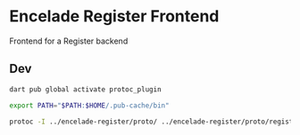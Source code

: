 # Encelade Register Frontend

Frontend for a Register backend

## Dev

```bash
dart pub global activate protoc_plugin

export PATH="$PATH:$HOME/.pub-cache/bin"

protoc -I ../encelade-register/proto/ ../encelade-register/proto/register.proto google/protobuf/timestamp.proto google/protobuf/empty.proto --dart_out=grpc:lib/model/proto
```
